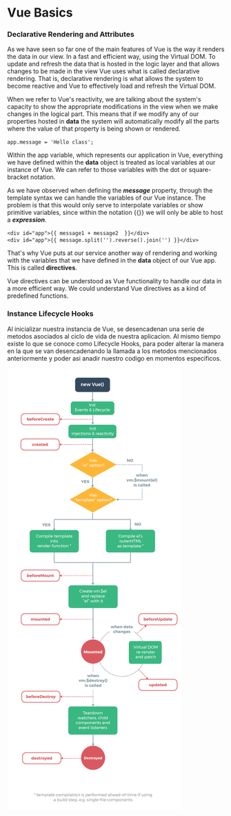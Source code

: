 # Vue Basics

### Declarative Rendering and Attributes
As we have seen so far one of the main features of Vue is the way it renders the data in our view. In a fast and efficient way, using the Virtual DOM.
To update and refresh the data that is hosted in the logic layer and that allows changes to be made in the view Vue uses what is called declarative rendering. That is, declarative rendering is what allows the system to become reactive and Vue to effectively load and refresh the Virtual DOM.

When we refer to Vue's reactivity, we are talking about the system's capacity to show the appropriate modifications in the view when we make changes in the logical part. This means that if we modify any of our properties hosted in **data** the system will automatically modify all the parts where the value of that property is being shown or rendered.

```
app.message = 'Hello class';
```

Within the app variable, which represents our application in Vue, everything we have defined within the **data** object is treated as local variables at our instance of Vue. We can refer to those variables with the dot or square-bracket notation.

As we have observed when defining the ***message*** property, through the template syntax we can handle the variables of our Vue instance. The problem is that this would only serve to interpolate variables or show primitive variables, since within the notation {{}} we will only be able to host a ***expression***. 

```
<div id="app">{{ message1 + message2  }}</div>
<div id="app">{{ message.split('').reverse().join('') }}</div>
```
That's why Vue puts at our service another way of rendering and working with the variables that we have defined in the **data** object of our Vue app. This is called **directives**.

Vue directives can be understood as Vue functionality to handle our data in a more efficient way. We could understand Vue directives as a kind of predefined functions.


### Instance Lifecycle Hooks

Al inicializar nuestra instancia de Vue, se desencadenan una serie de metodos asociados al ciclo de vida de nuestra aplicacion. Al mismo tiempo existe lo que se conoce como Lifecycle Hooks, para poder alterar la manera en la que se van desencadenando la llamada a los metodos mencionados anteriormente y poder asi anadir nuestro codigo en momentos especificos.

![lifecycle](../assets/class2/lifecycle.png)
